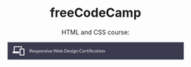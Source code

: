 <div align="center">

# freeCodeCamp</div>

<div align="center">
  <p>HTML and CSS course:</p>
  <a href="https://github.com/ftomaz-c/freeCodeCamp/tree/main/Responsive%20Web%20Design">
    <img src="img/ResponsiveWebDesign.png" style: width="80%">
  </a>
</div>


